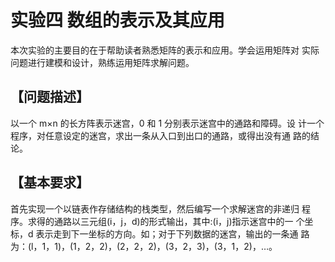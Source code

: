 # 实验四   数组的表示及其应用 
本次实验的主要目的在于帮助读者熟悉矩阵的表示和应用。学会运用矩阵对 实际问题进行建模和设计，熟练运用矩阵求解问题。 

## 【问题描述】    
以一个 m×n 的长方阵表示迷宫，0 和 1 分别表示迷宫中的通路和障碍。设 计一个程序，对任意设定的迷宫，求出一条从入口到出口的通路，或得出没有通 路的结论。 

## 【基本要求】 
首先实现一个以链表作存储结构的栈类型，然后编写一个求解迷宫的非递归 程序。求得的通路以三元组(i，j，d)的形式输出，其中:(i，j)指示迷宫中的一 个坐标，d 表示走到下一坐标的方向。如；对于下列数据的迷宫，输出的一条通 路为：(l，1，1)，(1，2，2)，(2，2，2)，(3，2，3)，(3，1，2)，…。 
